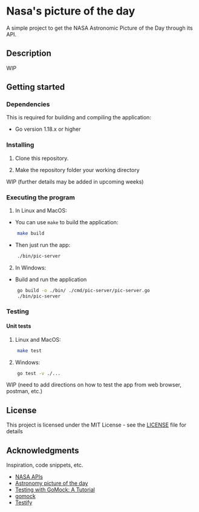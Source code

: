 # Nasa's picture of the day

A simple project to get the NASA Astronomic Picture of the Day through its API. 

## Description

WIP

## Getting started

### Dependencies

This is required for building and compiling the application:
* Go version 1.18.x or higher

### Installing

1. Clone this repository.

2. Make the repository folder your working directory

WIP (further details may be added in upcoming weeks)

### Executing the program

1. In Linux and MacOS:

- You can use `make` to build the application:
```bash
    make build
```

- Then just run the app:
```bash
    ./bin/pic-server
```

2. In Windows:

- Build and run the application
```bash
    go build -o ./bin/ ./cmd/pic-server/pic-server.go
    ./bin/pic-server
```

### Testing

#### Unit tests

1. Linux and MacOS:
```bash
    make test
```

2. Windows:
```bash
    go test -v ./...
```

WIP (need to add directions on how to test the app from web browser, postman, etc.)

## License
This project is licensed under the MIT License - see the [LICENSE](./LICENSE) file for details

## Acknowledgments
Inspiration, code snippets, etc.

* [NASA APIs](https://api.nasa.gov/)
* [Astronomy picture of the day](https://apod.nasa.gov/apod/astropix.html)
* [Testing with GoMock: A Tutorial](https://gist.github.com/thiagozs/4276432d12c2e5b152ea15b3f8b0012e)
* [gomock](https://github.com/golang/mock)
* [Testify](https://github.com/stretchr/testify)